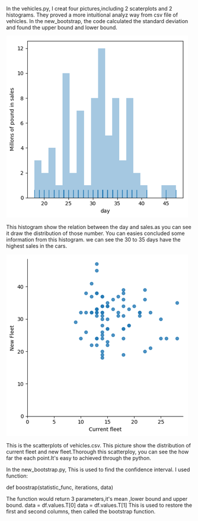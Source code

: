 In the vehicles.py, I creat four pictures,including 2 scaterplots and  2 histograms. They proved a more intuitional analyz way from csv file of vehicles. In the new_bootstrap, the code calculated the standard deviation and found the upper bound and lower bound.

![logo](./hist_vehi.png?raw=true)

This histogram show the relation between the day and sales.as you can see it draw the distribution of those number. You can easies concluded some information from this histogram. we can see the 30 to 35 days have the highest sales in the cars.

![logo](./scate_vehi.png?raw=true)

This is the scatterplots of vehicles.csv. This picture show the distribution of current fleet and new fleet.Thorough this scatterploy, you can see the how far the each point.It's easy to achieved through the python.

In the new_bootstrap.py,  This is used to  find the confidence interval. I used
function:

def boostrap(statistic_func, iterations, data)

The function would return 3 parameters,it's mean ,lower bound and  upper bound.
data = df.values.T[0]
data = df.values.T[1] This is used to restore the first and second columns, then called the bootstrap function.
